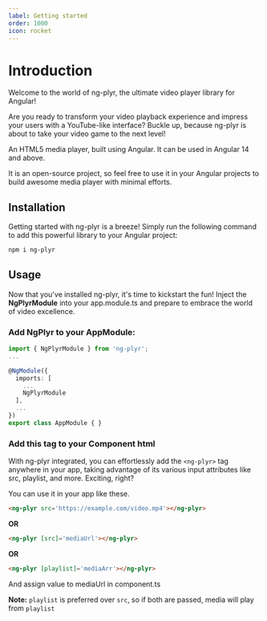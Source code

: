 ```yaml
---
label: Getting started
order: 1000
icon: rocket
---
```

# Introduction

Welcome to the world of ng-plyr, the ultimate video player library for Angular!

Are you ready to transform your video playback experience and impress your users with a YouTube-like interface? Buckle up, because ng-plyr is about to take your video game to the next level!

An HTML5 media player, built using Angular.
It can be used in Angular 14 and above.

It is an open-source project, so feel free to use it in your Angular projects to build awesome media player with minimal efforts.

## Installation
Getting started with ng-plyr is a breeze! Simply run the following command to add this powerful library to your Angular project:
```bash
npm i ng-plyr
```

## Usage
Now that you've installed ng-plyr, it's time to kickstart the fun! Inject the **NgPlyrModule** into your app.module.ts and prepare to embrace the world of video excellence.

### Add NgPlyr to your AppModule:
```ts
import { NgPlyrModule } from 'ng-plyr';
...

@NgModule({
  imports: [
    ...
    NgPlyrModule
  ],
  ...
})
export class AppModule { }
```

### Add this tag to your Component html
With ng-plyr integrated, you can effortlessly add the `<ng-plyr>` tag anywhere in your app, taking advantage of its various input attributes like src, playlist, and more. Exciting, right?

You can use it in your app like these.

```html
<ng-plyr src='https://example.com/video.mp4'></ng-plyr>
```
**OR**
```html
<ng-plyr [src]='mediaUrl'></ng-plyr>
```
**OR**
```html
<ng-plyr [playlist]='mediaArr'></ng-plyr>
```
And assign value to mediaUrl in component.ts

**Note:** `playlist` is preferred over `src`, so if both are passed, media will play from `playlist`
